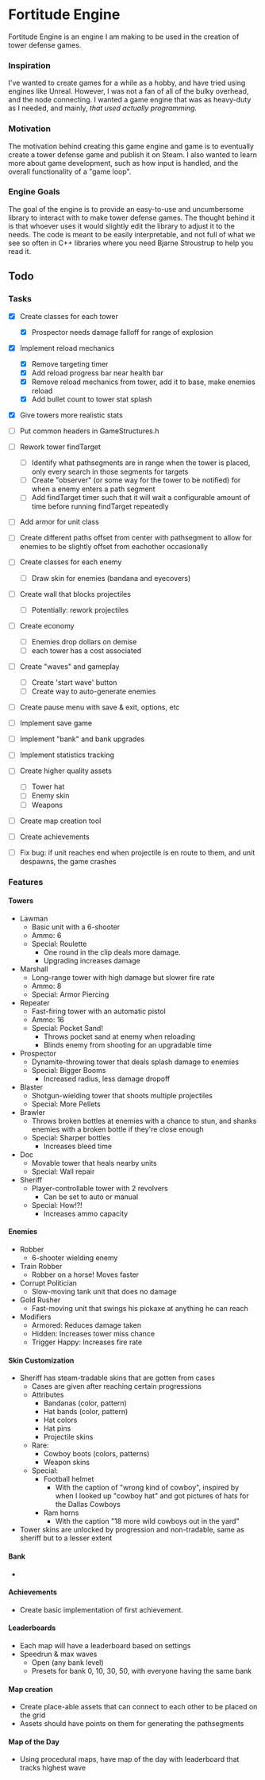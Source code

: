 # Fortitude Engine
Fortitude Engine is an engine I am making to be used in the creation of tower defense games. 
### Inspiration
I've wanted to create games for a while as a hobby, and have tried using engines like Unreal. However, I was not a fan of all of the bulky overhead, and the node connecting. I wanted a game engine that was as heavy-duty as I needed, and mainly, *that used actually programming.*
### Motivation
The motivation behind creating this game engine and game is to eventually create a tower defense game and publish it on Steam. I also wanted to learn more about game development, such as how input is handled, and the overall functionality of a "game loop". 
### Engine Goals
The goal of the engine is to provide an easy-to-use and uncumbersome library to interact with to make tower defense games. The thought behind it is that whoever uses it would slightly edit the library to adjust it to the needs. The code is meant to be easily interpretable, and not full of what we see so often in C++ libraries where you need Bjarne Stroustrup to help you read it.

## Todo
### Tasks
- [x] Create classes for each tower
  - [x] Prospector needs damage falloff for range of explosion
- [x] Implement reload mechanics
  - [x] Remove targeting timer
  - [x] Add reload progress bar near health bar
  - [x] Remove reload mechanics from tower, add it to base, make enemies reload
  - [x] Add bullet count to tower stat splash
- [x] Give towers more realistic stats
- [ ] Put common headers in GameStructures.h
- [ ] Rework tower findTarget
  - [ ] Identify what pathsegments are in range when the tower is placed, only every search in those segments for targets
  - [ ] Create "observer" (or some way for the tower to be notified) for when a enemy enters a path segment
  - [ ] Add findTarget timer such that it will wait a configurable amount of time before running findTarget repeatedly
- [ ] Add armor for unit class
- [ ] Create different paths offset from center with pathsegment to allow for enemies to be slightly offset from eachother occasionally
- [ ] Create classes for each enemy
  - [ ] Draw skin for enemies (bandana and eyecovers)
- [ ] Create wall that blocks projectiles
  - [ ] Potentially: rework projectiles
- [ ] Create economy
  - [ ] Enemies drop dollars on demise
  - [ ] each tower has a cost associated
- [ ] Create "waves" and gameplay
  - [ ] Create 'start wave' button
  - [ ] Create way to auto-generate enemies
- [ ] Create pause menu with save & exit, options, etc
- [ ] Implement save game
- [ ] Implement "bank" and bank upgrades
- [ ] Implement statistics tracking
- [ ] Create higher quality assets
   - [ ] Tower hat
   - [ ] Enemy skin
   - [ ] Weapons
- [ ] Create map creation tool
- [ ] Create achievements
- [ ] Fix bug: if unit reaches end when projectile is en route to them, and unit despawns, the game crashes


### Features

#### Towers
- Lawman
  - Basic unit with a 6-shooter
  - Ammo: 6
  - Special: Roulette
    - One round in the clip deals more damage.
    - Upgrading increases damage
- Marshall
  - Long-range tower with high damage but slower fire rate
  - Ammo: 8
  - Special: Armor Piercing
- Repeater
  - Fast-firing tower with an automatic pistol
  - Ammo: 16
  - Special: Pocket Sand!
    - Throws pocket sand at enemy when reloading
    - Blinds enemy from shooting for an upgradable time
- Prospector
  - Dynamite-throwing tower that deals splash damage to enemies
  - Special: Bigger Booms
    - Increased radius, less damage dropoff
- Blaster
  - Shotgun-wielding tower that shoots multiple projectiles
  - Special: More Pellets
- Brawler
  - Throws broken bottles at enemies with a chance to stun, and shanks enemies with a broken bottle if they're close enough
  - Special: Sharper bottles
    - Increases bleed time
- Doc
  - Movable tower that heals nearby units
  - Special: Wall repair
- Sheriff
  - Player-controllable tower with 2 revolvers
    - Can be set to auto or manual
  - Special: How!?!
    - Increases ammo capacity
#### Enemies
- Robber
  - 6-shooter wielding enemy
- Train Robber
  - Robber on a horse! Moves faster
- Corrupt Politician
  - Slow-moving tank unit that does no damage
- Gold Rusher
  - Fast-moving unit that swings his pickaxe at anything he can reach
- Modifiers
  - Armored: Reduces damage taken
  - Hidden: Increases tower miss chance
  - Trigger Happy: Increases fire rate

#### Skin Customization
- Sheriff has steam-tradable skins that are gotten from cases
  - Cases are given after reaching certain progressions
  - Attributes
    - Bandanas (color, pattern)
    - Hat bands (color, pattern)
    - Hat colors
    - Hat pins
    - Projectile skins
  - Rare: 
    - Cowboy boots (colors, patterns)
    - Weapon skins
  - Special: 
    - Football helmet
      - With the caption of "wrong kind of cowboy", inspired by when I looked up "cowboy hat" and got pictures of hats for the Dallas Cowboys
    - Ram horns
      - With the caption "18 more wild cowboys out in the yard"
- Tower skins are unlocked by progression and non-tradable, same as sheriff but to a lesser extent

#### Bank
- 
#### Achievements
- Create basic implementation of first achievement.

#### Leaderboards
- Each map will have a leaderboard based on settings
- Speedrun & max waves
  - Open (any bank level)
  - Presets for bank 0, 10, 30, 50, with everyone having the same bank

#### Map creation
- Create place-able assets that can connect to each other to be placed on the grid
- Assets should have points on them for generating the pathsegments

#### Map of the Day
- Using procedural maps, have map of the day with leaderboard that tracks highest wave



